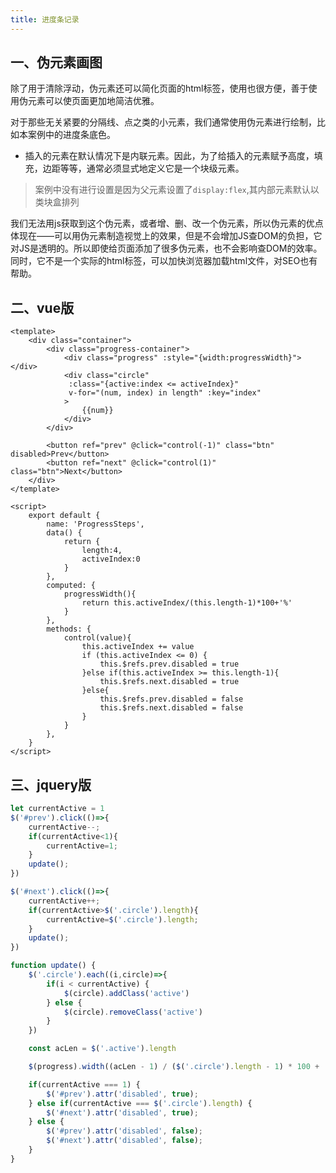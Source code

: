 ```yaml
---
title: 进度条记录
---
```


## 一、伪元素画图 

除了用于清除浮动，伪元素还可以简化页面的html标签，使用也很方便，善于使用伪元素可以使页面更加地简洁优雅。

对于那些无关紧要的分隔线、点之类的小元素，我们通常使用伪元素进行绘制，比如本案例中的进度条底色。

- 插入的元素在默认情况下是内联元素。因此，为了给插入的元素赋予高度，填充，边距等等，通常必须显式地定义它是一个块级元素。

> 案例中没有进行设置是因为父元素设置了`display:flex`,其内部元素默认以类块盒排列

我们无法用js获取到这个伪元素，或者增、删、改一个伪元素，所以伪元素的优点体现在——可以用伪元素制造视觉上的效果，但是不会增加JS查DOM的负担，它对JS是透明的。所以即使给页面添加了很多伪元素，也不会影响查DOM的效率。同时，它不是一个实际的html标签，可以加快浏览器加载html文件，对SEO也有帮助。

## 二、vue版

```vue
<template>
    <div class="container">
        <div class="progress-container">
            <div class="progress" :style="{width:progressWidth}"></div>
            <div class="circle"
             :class="{active:index <= activeIndex}"
             v-for="(num, index) in length" :key="index"
            >
                {{num}}
            </div>
        </div>

        <button ref="prev" @click="control(-1)" class="btn" disabled>Prev</button>
        <button ref="next" @click="control(1)" class="btn">Next</button>
    </div>
</template>

<script>
    export default {
        name: 'ProgressSteps',
        data() {
            return {
                length:4,
                activeIndex:0
            }
        },
        computed: {
            progressWidth(){
                return this.activeIndex/(this.length-1)*100+'%'
            }
        },
        methods: {
            control(value){
                this.activeIndex += value
                if (this.activeIndex <= 0) {
                    this.$refs.prev.disabled = true
                }else if(this.activeIndex >= this.length-1){
                    this.$refs.next.disabled = true
                }else{
                    this.$refs.prev.disabled = false
                    this.$refs.next.disabled = false
                }
            }
        },
    }
</script>
```

## 三、jquery版

```js
let currentActive = 1
$('#prev').click(()=>{
    currentActive--;
    if(currentActive<1){
        currentActive=1;
    }
    update();
})

$('#next').click(()=>{
    currentActive++;
    if(currentActive>$('.circle').length){
        currentActive=$('.circle').length;
    }
    update();
})

function update() {
    $('.circle').each((i,circle)=>{
        if(i < currentActive) {
            $(circle).addClass('active')
        } else {
            $(circle).removeClass('active')
        }
    })

    const acLen = $('.active').length

    $(progress).width((acLen - 1) / ($('.circle').length - 1) * 100 + '%') 

    if(currentActive === 1) {
        $('#prev').attr('disabled', true);
    } else if(currentActive === $('.circle').length) {
        $('#next').attr('disabled', true);
    } else {
        $('#prev').attr('disabled', false);
        $('#next').attr('disabled', false);
    }
}
```

